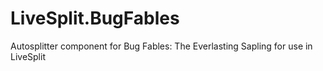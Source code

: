 # LiveSplit.BugFables
Autosplitter component for Bug Fables: The Everlasting Sapling for use in LiveSplit
